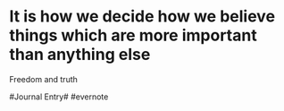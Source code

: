 # It is how we decide how we believe things which are more important than anything else

Freedom and truth

\#Journal Entry# #evernote

